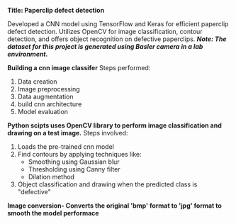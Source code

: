 **Title: Paperclip defect detection**

Developed a CNN model using TensorFlow and Keras for efficient paperclip defect detection. Utilizes OpenCV for image classification, contour detection, and offers object recognition on defective paperclips.
***Note: The dataset for this project is generated using Basler camera in a lab environment.***

**Building a cnn image classifer**
Steps performed:
1. Data creation 
3. Image preprocessing
4. Data augmentation
5. build cnn architecture
6. Model evaluation

**Python scipts uses OpenCV library to perform image classification and drawing on a test image.**
Steps involved:
1. Loads the pre-trained cnn model
2. Find contours by applying techniques like:
      - Smoothing using Gaussian blur
      - Thresholding using Canny filter
      - Dilation method
3. Object classification and drawing
    when the predicted class is "defective"

 **Image conversion- Converts the original 'bmp' format to 'jpg' format to smooth the model performace**
        
